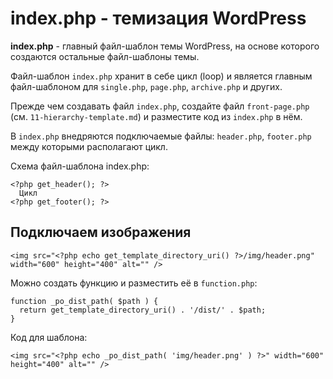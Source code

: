# index.php - темизация WordPress
**index.php** - главный файл-шаблон темы WordPress, на основе которого создаются остальные файл-шаблоны темы.

Файл-шаблон `index.php` хранит в себе цикл (loop) и является главным файл-шаблоном для `single.php`, `page.php`, `archive.php` и других.

Прежде чем создавать файл `index.php`, создайте файл `front-page.php` (см. `11-hierarchy-template.md`) и разместите код из `index.php` в нём.

В `index.php` внедряются подключаемые файлы: `header.php`, `footer.php` между которыми располагают цикл.

Схема файл-шаблона index.php:

    <?php get_header(); ?>
      Цикл
    <?php get_footer(); ?>

## Подключаем изображения

    <img src="<?php echo get_template_directory_uri() ?>/img/header.png" width="600" height="400" alt="" />

Можно создать функцию и разместить её в `function.php`:

    function _po_dist_path( $path ) {
      return get_template_directory_uri() . '/dist/' . $path;
    }

Код для шаблона:

    <img src="<?php echo _po_dist_path( 'img/header.png' ) ?>" width="600" height="400" alt="" />
